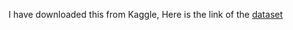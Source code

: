 I have downloaded this from Kaggle, Here is the link of the [dataset](https://www.kaggle.com/datasets/gabrielsantello/cars-purchase-decision-dataset)
